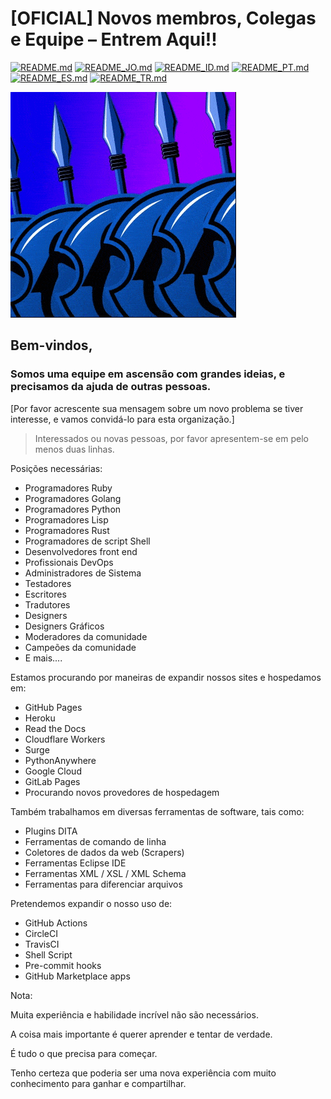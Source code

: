 # [OFICIAL] Novos membros, Colegas e Equipe – Entrem Aqui!!

[![README.md](https://img.shields.io/badge/English-up-brightgreen)](README.md)
[![README_JO.md](https://img.shields.io/badge/Arabic-up-brightgreen)](README_JO.md)
[![README_ID.md](https://img.shields.io/badge/Indonesian-up-brightgreen)](README_ID.md)
[![README_PT.md](https://img.shields.io/badge/Portuguese-up-brightgreen)](README_PT.md)
[![README_ES.md](https://img.shields.io/badge/Spanish-up-brightgreen)](README_ES.md)
[![README_TR.md](https://img.shields.io/badge/Turkish-up-brightgreen)](README_TR.md)

![The 400](images/the-400.gif)

## **Bem-vindos**,

### Somos uma equipe em ascensão com grandes ideias, e precisamos da ajuda de outras pessoas.

[Por favor acrescente sua mensagem sobre um novo problema se tiver interesse, e vamos convidá-lo para esta organização.]

> Interessados ou novas pessoas, por favor apresentem-se em pelo menos duas linhas.

Posições necessárias:

- Programadores Ruby
- Programadores Golang
- Programadores Python
- Programadores Lisp
- Programadores Rust
- Programadores de script Shell
- Desenvolvedores front end
- Profissionais DevOps
- Administradores de Sistema
- Testadores
- Escritores
- Tradutores
- Designers
- Designers Gráficos
- Moderadores da comunidade
- Campeões da comunidade
- E mais....

Estamos procurando por maneiras de expandir nossos sites e hospedamos em:

- GitHub Pages
- Heroku
- Read the Docs
- Cloudflare Workers
- Surge
- PythonAnywhere
- Google Cloud
- GitLab Pages
- Procurando novos provedores de hospedagem

Também trabalhamos em diversas ferramentas de software, tais como:

- Plugins DITA
- Ferramentas de comando de linha
- Coletores de dados da web (Scrapers)
- Ferramentas Eclipse IDE
- Ferramentas XML / XSL / XML Schema
- Ferramentas para diferenciar arquivos

Pretendemos expandir o nosso uso de:

- GitHub Actions
- CircleCI
- TravisCI
- Shell Script
- Pre-commit hooks
- GitHub Marketplace apps

Nota:

Muita experiência e habilidade incrível não são necessários.

A coisa mais importante é querer aprender e tentar de verdade.

É tudo o que precisa para começar.

Tenho certeza que poderia ser uma nova experiência com muito conhecimento para ganhar e compartilhar.
